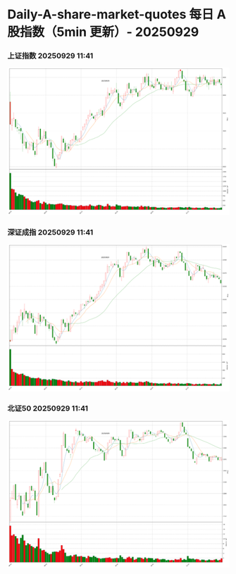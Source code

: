 
# Daily-A-share-market-quotes 每日 A 股指数（5min 更新）- 20250929

### 上证指数 20250929 11:41
![](./fig/2025/9/20250929-sh000001.png)

### 深证成指 20250929 11:41
![](./fig/2025/9/20250929-sz399001.png)

### 北证50 20250929 11:41
![](./fig/2025/9/20250929-bj899050.png)
